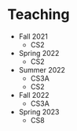 # Teaching

- Fall 2021
  - CS2
- Spring 2022
  - CS2
- Summer 2022
  - CS3A
  - CS2
- Fall 2022
  - CS3A
- Spring 2023
  - CS8
